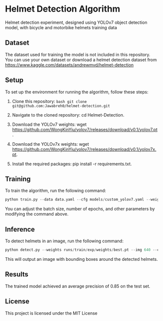 # Helmet Detection Algorithm

Helmet detection experiment, designed using YOLOv7 object detection model, with bicycle and motorbike helmets training data

## Dataset
The dataset used for training the model is not included in this repository. You can use your own dataset or download a helmet detection dataset from https://www.kaggle.com/datasets/andrewmvd/helmet-detection

## Setup
To set up the environment for running the algorithm, follow these steps:

1. Clone this repository: ```bash
git clone git@github.com:Jawabreh0/helmet-detection.git```

2. Navigate to the cloned repository: cd Helmet-Detection.

3. Download the YOLOv7 weights: wget https://github.com/WongKinYiu/yolov7/releases/download/v0.1/yolov7.pt.

4. Download the YOLOv7x weights: wget https://github.com/WongKinYiu/yolov7/releases/download/v0.1/yolov7x.pt.

5. Install the required packages: pip install -r requirements.txt.

## Training
To train the algorithm, run the following command:

```python
python train.py --data data.yaml --cfg models/custom_yolov7.yaml --weights yolov7.pt
```

You can adjust the batch size, number of epochs, and other parameters by modifying the command above.

## Inference
To detect helmets in an image, run the following command:

```python
python detect.py --weights runs/train/exp/weights/best.pt --img 640 --conf 0.4 --source path/to/image.jpg
```

This will output an image with bounding boxes around the detected helmets.

## Results
The trained model achieved an average precision of 0.85 on the test set.


## License
This project is licensed under the MIT License
